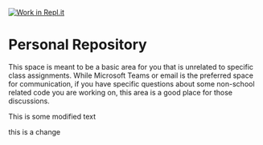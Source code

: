 [![Work in Repl.it](https://classroom.github.com/assets/work-in-replit-14baed9a392b3a25080506f3b7b6d57f295ec2978f6f33ec97e36a161684cbe9.svg)](https://classroom.github.com/online_ide?assignment_repo_id=3138643&assignment_repo_type=AssignmentRepo)
# Personal Repository

This space is meant to be a basic area for you that is unrelated to specific class assignments. While Microsoft Teams or email is the preferred space for communication, if you have specific questions about some non-school related code you are working on, this area is a good place for those discussions.

This is some modified text

this is a change
